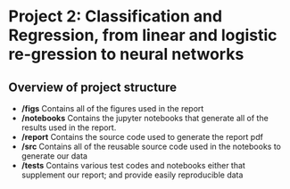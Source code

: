 # Project 2: Classification and Regression, from linear and logistic re-gression to neural networks

## Overview of project structure
- **/figs** Contains all of the figures used in the report
- **/notebooks** Contains the jupyter notebooks that generate all of the results used in the report.
- **/report** Contains the source code used to generate the report pdf
- **/src** Contains all of the reusable source code used in the notebooks to generate our data
- **/tests** Contains various test codes and notebooks either that supplement our report; and provide easily reproducible data

